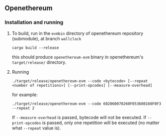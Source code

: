 ## Openethereum


### Installation and running

1. To build, run in the `evmbin` directory of openethereum repository (submodule), at branch `wallclock` 
    ```
    cargo build --release
    ```
    this should produce `openethereum-evm` binary in openethereum's `target/release/` directory.
    
2. Running
    
    ```
    ./target/release/openethereum-evm --code <bytecode> [--repeat <number of repetitions>] [--print-opcodes] [--measure-overhead]
    ```
    
    for example:
    ```
    ./target/release/openethereum-evm --code 602060070260F053600160F0F3 --repeat 2
    ```
    If `--measure-overhead` is passed, bytecode will not be executed. If `--print-opcodes` is passed, only one repetition will be executed (no matter what `--repeat` value is).   

    
